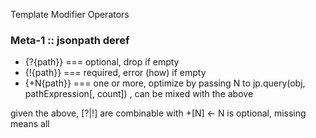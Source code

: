 Template Modifier Operators

### Meta-1 :: jsonpath deref
- {?{path}} === optional, drop if empty
- {!{path}} === required, error (how) if empty
- {+N{path}} === one or more, optimize by passing N to jp.query(obj, pathExpression[, count]) , can be mixed with the above

given the above, [?|!] are combinable with +[N] <- N is optional, missing means all